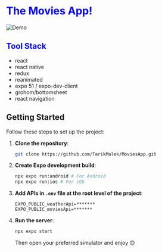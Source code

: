 <h1 style="color: blue;">The Movies App!</h1>


![Demo](moviesAppDemo.gif)


<h2 style="color: blue;">Tool Stack</h2>

- react
- react native
- redux
- reanimated
- expo 51 / expo-dev-client
- grohom/bottomsheet
- react navigation 

## Getting Started

Follow these steps to set up the project:

1. **Clone the repository**:
    ```sh
    git clone https://github.com/TarikMalek/MoviesApp.git
    ```

2. **Create Expo development build**:
    ```sh
    npx expo run:android # For Android
    npx expo run:ios # For iOS
    ```

3. **Add APIs in `.env` file at the root level of the project**:
    ```env
    EXPO_PUBLIC_weatherApi=*******
    EXPO_PUBLIC_moviesApi=*******
    ```

4. **Run the server**:
    ```sh
    npx expo start
    ```
    Then open your preferred simulator and enjoy 😊


